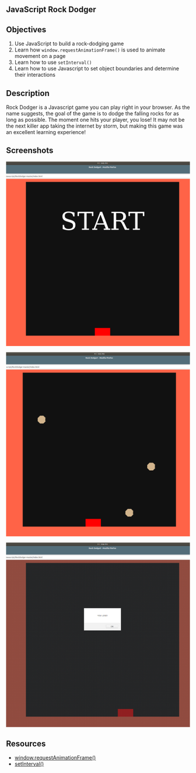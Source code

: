 JavaScript Rock Dodger
---

## Objectives

1. Use JavaScript to build a rock-dodging game
2. Learn how `window.requestAnimationFrame()` is used to animate movement on a page
3. Learn how to use `setInterval()`
4. Learn how to use Javascript to set object boundaries and determine their interactions

## Description

Rock Dodger is a Javascript game you can play right in your browser. As the name suggests, the goal of the game is to dodge the falling rocks for as long as possible. The moment one hits your player, you lose! It may not be the next killer app taking the internet by storm, but making this game was an excellent learning experience!

## Screenshots

![Start Game](./screenshots/rock-dodger-start-cropped.png?raw=true "Start Game")

![Falling Rocks](./screenshots/rock-dodger-falling-cropped.png?raw=true "Falling Rocks")

![Game Over](./screenshots/rock-dodger-you-lose-cropped.png?raw=true "Game Over!")

## Resources

- [window.requestAnimationFrame()](https://developer.mozilla.org/en-US/docs/Web/API/window/requestAnimationFrame)
- [setInterval()](https://developer.mozilla.org/en-US/docs/Web/API/WindowTimers/setInterval)
